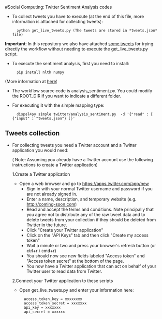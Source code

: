 #Social Computing: Twitter Sentiment Analysis codes 

- To collect tweets you have to execute (at the end of this file, more information is attached for collecting tweets):
	
		python get_live_tweets.py (The tweets are stored in *tweets.json* file)
	
 **Important**: In this repository we also have attached [some tweets](https://github.com/rosafilgueira/dispel4py_workflows/blob/master/twitter_sentiment/tweets.json) for trying directly the workflow without needing to execute the get_live_tweets.py script.
	
- To execute the sentiment analysis, first you need to install:

		pip install nltk numpy 

(More information at [here](http://www.nltk.org/install.html))
	 	
- The workflow source code is analysis_sentiment.py. You could modify the ROOT_DIR if you want to indicate a different folder. 

- For executing it with the simple mapping type:
	  	
		dispel4py simple twitter/analysis_sentiment.py  -d '{"read" : [ {"input" : "tweets.json"} ]}'

## Tweets collection
 
- For collecting tweets you need a Twitter account and a Twitter application you would need:

   ( Note: Assuming you already have a Twitter account use the following instructions to create a Twitter application)
	
    1.Create a Twitter application
	* Open a web browser and go to https://apps.twitter.com/app/new
    	* Sign in with your normal Twitter username and password if you are not already signed in.
    	* Enter a name, description, and temporary website (e.g. http://coming-soon.com)
    	* Read and accept the terms and conditions. Note principally that you agree not to distribute any of the raw tweet data and to delete tweets from your collection if they should be deleted from Twitter in the future.
    	* Click "Create your Twitter application"
    	* Click on the "API Keys" tab and then click "Create my access token"
    	* Wait a minute or two and press your browser's refresh button (or ctrl+r / cmd+r)
    	* You should now see new fields labeled "Access token" and "Access token secret" at the bottom of the page.
    	* You now have a Twitter application that can act on behalf of your Twitter user to read data from Twitter.

    2.Connect your Twitter application to these scripts
	* Open get_live_tweets.py and enter your information here:
		
			access_token_key = xxxxxxxx
			access_token_secret = xxxxxxx
			api_key = xxxxxxx
			api_secret = xxxxxx
